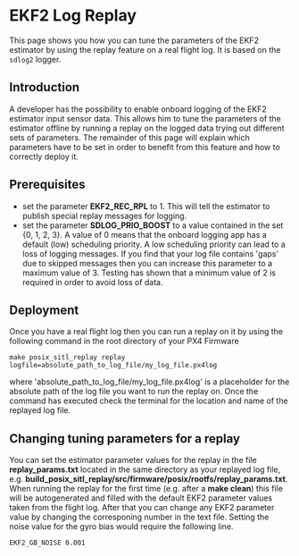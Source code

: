 # EKF2 Log Replay
This page shows you how you can tune the parameters of the EKF2 estimator by
using the replay feature on a real flight log. It is based on the `sdlog2`
logger.

## Introduction
A developer has the possibility to enable onboard logging of the EKF2 estimator input sensor data.
This allows him to tune the parameters of the estimator offline by running a replay on the logged data trying out
different sets of parameters. The remainder of this page will explain which parameters have to be set in order to
benefit from this feature and how to correctly deploy it.

## Prerequisites
* set the parameter **EKF2_REC_RPL** to 1. This will tell the estimator to publish special replay messages for logging.
* set the parameter **SDLOG_PRIO_BOOST** to a value contained in the set {0, 1, 2, 3}. A value of 0 means that the onboard logging app has a default (low) scheduling priority.
A low scheduling priority can lead to a loss of logging messages. If you find that your log file contains 'gaps' due to skipped messages then you can increase
this parameter to a maximum value of 3. Testing has shown that a minimum value of 2 is required in order to avoid loss of data.

## Deployment
Once you have a real flight log then you can run a replay on it by using the following command in the root directory of your PX4 Firmware
```
make posix_sitl_replay replay logfile=absolute_path_to_log_file/my_log_file.px4log
```
where 'absolute_path_to_log_file/my_log_file.px4log' is a placeholder for the absolute path of the log file you want to run the replay on.
Once the command has executed check the terminal for the location and name of the replayed log file.

## Changing tuning parameters for a replay
You can set the estimator parameter values for the replay in the file **replay_params.txt** located in the same directory
as your replayed log file, e.g. **build_posix_sitl_replay/src/firmware/posix/rootfs/replay_params.txt**. When running the replay for the first time (e.g. after a **make clean**) this file will be autogenerated and filled with the default EKF2 parameter values taken from the flight log. After that you can change any EKF2 parameter value by changing the corresponing number in the text file. Setting the noise value for the gyro bias would require the following line.
```
EKF2_GB_NOISE 0.001
```

